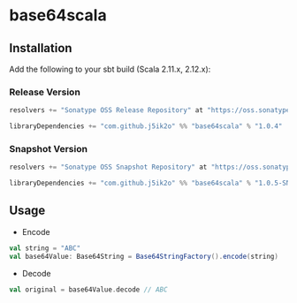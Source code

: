 # base64scala

## Installation

Add the following to your sbt build (Scala 2.11.x, 2.12.x):

### Release Version

```scala
resolvers += "Sonatype OSS Release Repository" at "https://oss.sonatype.org/content/repositories/releases/"

libraryDependencies += "com.github.j5ik2o" %% "base64scala" % "1.0.4"
```

### Snapshot Version

```scala
resolvers += "Sonatype OSS Snapshot Repository" at "https://oss.sonatype.org/content/repositories/snapshots/"

libraryDependencies += "com.github.j5ik2o" %% "base64scala" % "1.0.5-SNAPSHOT"
```

## Usage

- Encode

```scala
val string = "ABC"
val base64Value: Base64String = Base64StringFactory().encode(string)
```

- Decode

```scala
val original = base64Value.decode // ABC
```
